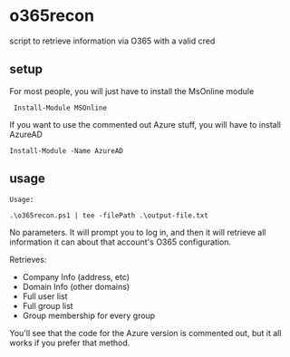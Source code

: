 # o365recon
script to retrieve information via O365 with a valid cred

## setup
For most people, you will just have to install the MsOnline module
```
 Install-Module MSOnline
```

If you want to use the commented out Azure stuff, you will have to install AzureAD
```
Install-Module -Name AzureAD
```

## usage
````
Usage:

.\o365recon.ps1 | tee -filePath .\output-file.txt
````
No parameters. It will prompt you to log in, and then it will retrieve all information it can about that account's O365 configuration.

Retrieves:
- Company Info (address, etc)
- Domain Info (other domains)
- Full user list
- Full group list
- Group membership for every group


You'll see that the code for the Azure version is commented out, but it all works if you prefer that method.
